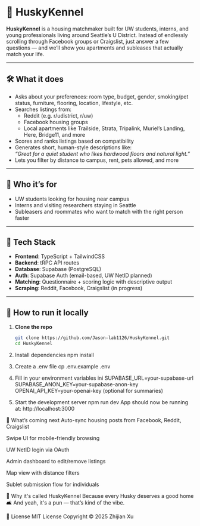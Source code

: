 # 🐾 HuskyKennel

**HuskyKennel** is a housing matchmaker built for UW students, interns, and young professionals living around Seattle’s U District. Instead of endlessly scrolling through Facebook groups or Craigslist, just answer a few questions — and we’ll show you apartments and subleases that actually match your life.

---

## 🛠️ What it does

- Asks about your preferences: room type, budget, gender, smoking/pet status, furniture, flooring, location, lifestyle, etc.
- Searches listings from:
  - Reddit (e.g. r/udistrict, r/uw)
  - Facebook housing groups
  - Local apartments like Trailside, Strata, Tripalink, Muriel’s Landing, Here, Bridge11, and more
- Scores and ranks listings based on compatibility
- Generates short, human-style descriptions like:  
  _“Great for a quiet student who likes hardwood floors and natural light.”_
- Lets you filter by distance to campus, rent, pets allowed, and more

---

## 🎯 Who it’s for

- UW students looking for housing near campus  
- Interns and visiting researchers staying in Seattle  
- Subleasers and roommates who want to match with the right person faster  

---

## 🧰 Tech Stack

- **Frontend**: TypeScript + TailwindCSS  
- **Backend**: tRPC API routes  
- **Database**: Supabase (PostgreSQL)  
- **Auth**: Supabase Auth (email-based, UW NetID planned)  
- **Matching**: Questionnaire + scoring logic with descriptive output  
- **Scraping**: Reddit, Facebook, Craigslist (in progress)  

---

## 🚀 How to run it locally

1. **Clone the repo**
   ```bash
   git clone https://github.com/Jason-lab1126/HuskyKennel.git
   cd HuskyKennel
   
2. Install dependencies
npm install

3. Create a .env file
cp .env.example .env

4. Fill in your environment variables
ini
SUPABASE_URL=your-supabase-url
SUPABASE_ANON_KEY=your-supabase-anon-key
OPENAI_API_KEY=your-openai-key (optional for summaries)

5. Start the development server
npm run dev
App should now be running at:
http://localhost:3000

🧪 What’s coming next
 Auto-sync housing posts from Facebook, Reddit, Craigslist

 Swipe UI for mobile-friendly browsing

 UW NetID login via OAuth

 Admin dashboard to edit/remove listings

 Map view with distance filters

 Sublet submission flow for individuals

🐶 Why it's called HuskyKennel
Because every Husky deserves a good home 🛋️
And yeah, it's a pun — that’s kind of the vibe.

📄 License
MIT License
Copyright © 2025 Zhijian Xu
